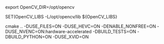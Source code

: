 export OpenCV_DIR=/opt/opencv

SET(OpenCV_LIBS -L/opt/opencv/lib ${OpenCV_LIBS}

cmake .. -DUSE_FILES=ON -DUSE_HEVC=ON -DENABLE_NONFREE=ON -DUSE_NVENC=ON:hardware-accelerated -DBUILD_TESTS=ON -DBUILD_PYTHON=ON -DUSE_XVID=ON

